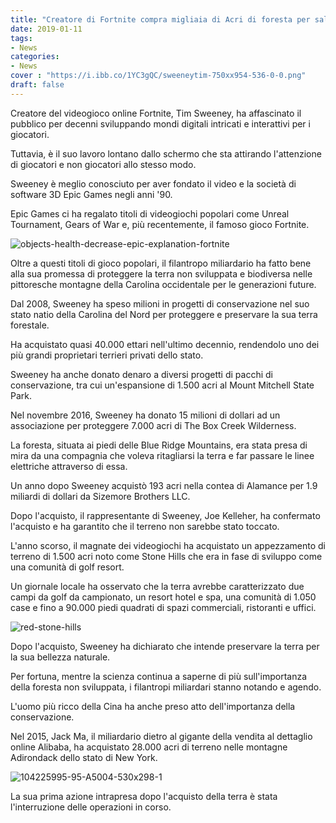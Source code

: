 ```yaml
---
title: "Creatore di Fortnite compra migliaia di Acri di foresta per salvarla. "
date: 2019-01-11
tags:
- News
categories:
- News
cover : "https://i.ibb.co/1YC3gQC/sweeneytim-750xx954-536-0-0.png"
draft: false
---
```


Creatore del videogioco online Fortnite, Tim Sweeney, ha affascinato il pubblico per decenni sviluppando mondi digitali intricati e interattivi per i giocatori. 

Tuttavia, è il suo lavoro lontano dallo schermo che sta attirando l'attenzione di giocatori e non giocatori allo stesso modo.

Sweeney è meglio conosciuto per aver fondato il video e la società di software 3D Epic Games negli anni '90. 

Epic Games ci ha regalato titoli di videogiochi popolari come Unreal Tournament, Gears of War e, più recentemente, il famoso gioco Fortnite. 

<img src="https://i.ibb.co/Jm4zNT4/objects-health-decrease-epic-explanation-fortnite.jpg" alt="objects-health-decrease-epic-explanation-fortnite" border="0">

Oltre a questi titoli di gioco popolari, il filantropo miliardario ha fatto bene alla sua promessa di proteggere la terra non sviluppata e biodiversa nelle pittoresche montagne della Carolina occidentale per le generazioni future.

Dal 2008, Sweeney ha speso milioni in progetti di conservazione nel suo stato natio della Carolina del Nord per proteggere e preservare la sua terra forestale. 

Ha acquistato quasi 40.000 ettari nell'ultimo decennio, rendendolo uno dei più grandi proprietari terrieri privati dello stato. 

Sweeney ha anche donato denaro a diversi progetti di pacchi di conservazione, tra cui un'espansione di 1.500 acri al Mount Mitchell State Park.

Nel novembre 2016, Sweeney ha donato 15 milioni di dollari ad un associazione per proteggere 7.000 acri di The Box Creek Wilderness.

La foresta, situata ai piedi delle Blue Ridge Mountains, era stata presa di mira da una compagnia che voleva ritagliarsi la terra e far passare le linee elettriche attraverso di essa.

Un anno dopo Sweeney acquistò 193 acri nella contea di Alamance per 1.9 miliardi di dollari da Sizemore Brothers LLC. 

Dopo l'acquisto, il rappresentante di Sweeney, Joe Kelleher, ha confermato l'acquisto e ha garantito che il terreno non sarebbe stato toccato. 

L'anno scorso, il magnate dei videogiochi ha acquistato un appezzamento di terreno di 1.500 acri noto come Stone Hills che era in fase di sviluppo come una comunità di golf resort. 

Un giornale locale ha osservato che la terra avrebbe caratterizzato due campi da golf da campionato, un resort hotel e spa, una comunità di 1.050 case e fino a 90.000 piedi quadrati di spazi commerciali, ristoranti e uffici.

<img src="https://i.ibb.co/jTQC1yY/red-stone-hills.jpg" alt="red-stone-hills" border="0">

Dopo l'acquisto, Sweeney ha dichiarato che intende preservare la terra per la sua bellezza naturale.

Per fortuna, mentre la scienza continua a saperne di più sull'importanza della foresta non sviluppata, i filantropi miliardari stanno notando e agendo. 

L'uomo più ricco della Cina ha anche preso atto dell'importanza della conservazione. 

Nel 2015, Jack Ma, il miliardario dietro al gigante della vendita al dettaglio online Alibaba, ha acquistato 28.000 acri di terreno nelle montagne Adirondack dello stato di New York. 

<img src="https://i.ibb.co/ngg0kC1/104225995-95-A5004-530x298-1.jpg" alt="104225995-95-A5004-530x298-1" border="0">

La sua prima azione intrapresa dopo l'acquisto della terra è stata l'interruzione delle operazioni in corso.
